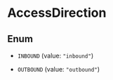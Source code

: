 

# AccessDirection

## Enum


* `INBOUND` (value: `"inbound"`)

* `OUTBOUND` (value: `"outbound"`)



